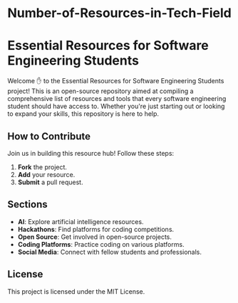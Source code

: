 # Number-of-Resources-in-Tech-Field
# Essential Resources for Software Engineering Students

Welcome ✋ to the Essential Resources for Software Engineering Students project! This is an open-source repository aimed at compiling a comprehensive list of resources and tools that every software engineering student should have access to. Whether you're just starting out or looking to expand your skills, this repository is here to help.


## How to Contribute

Join us in building this resource hub! Follow these steps:

1. **Fork** the project.
2. **Add** your resource.
3. **Submit** a pull request.

## Sections

- **AI**: Explore artificial intelligence resources.
- **Hackathons**: Find platforms for coding competitions.
- **Open Source**: Get involved in open-source projects.
- **Coding Platforms**: Practice coding on various platforms.
- **Social Media**: Connect with fellow students and professionals.

## License

This project is licensed under the MIT License.

